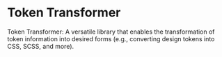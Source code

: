 # Token Transformer
Token Transformer: A versatile library that enables the transformation of token information into desired forms (e.g., converting design tokens into CSS, SCSS, and more).